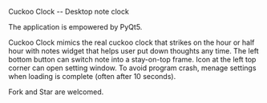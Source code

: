 Cuckoo Clock -- Desktop note clock

The application is empowered by PyQt5.

Cuckoo Clock mimics the real cuckoo clock that strikes on the hour or half hour with notes widget that helps user put down thoughts any time.
The left bottom button can switch note into a stay-on-top frame.
Icon at the left top corner can open setting window. To avoid program crash, menage settings when loading is complete (often after 10 seconds).

Fork and Star are welcomed.
